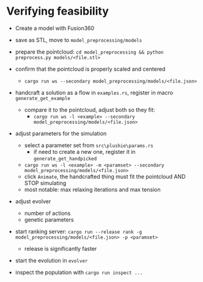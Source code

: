 # Verifying feasibility

- Create a model with Fusion360
- save as STL, move to `model_preprocessing/models`
- prepare the pointcloud: `cd model_preprocessing && python preprocess.py models/<file.stl>`
- confirm that the pointcloud is properly scaled and centered
  - `cargo run ws --secondary model_preprocessing/models/<file.json>`
- handcraft a solution as a flow in `examples.rs`, register in macro `generate_get_example`
  - compare it to the pointcloud, adjust both so they fit:
    - `cargo run ws -l <example> --secondary model_preprocessing/models/<file.json>`
- adjust parameters for the simulation
  - select a parameter set from `src\plushie\params.rs`
    - if need to create a new one, register it in `generate_get_handpicked`
  - `cargo run ws -l <example> -m <paramset> --secondary model_preprocessing/models/<file.json>`
  - click `Animate`, the handcrafted thing must fit the pointcloud AND STOP simulating
  - most notable: max relaxing iterations and max tension


- adjust evolver
  - number of actions
  - genetic parameters
- start ranking server: `cargo run --release rank -g model_preprocessing/models/<file.json> -p <paramset>`
  - release is significantly faster
- start the evolution in `evolver`
- inspect the population with `cargo run inspect ...`